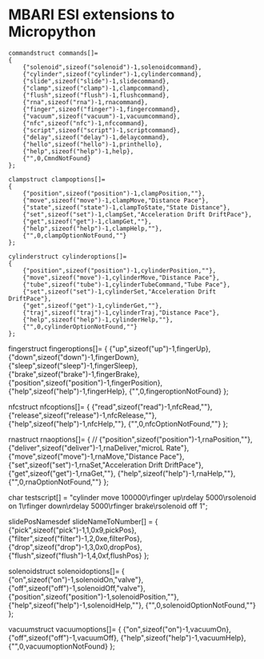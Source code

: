 # MBARI ESI extensions to Micropython

```
commandstruct commands[]=
{
    {"solenoid",sizeof("solenoid")-1,solenoidcommand},
    {"cylinder",sizeof("cylinder")-1,cylindercommand},
    {"slide",sizeof("slide")-1,slidecommand},
    {"clamp",sizeof("clamp")-1,clampcommand},
    {"flush",sizeof("flush")-1,flushcommand},
    {"rna",sizeof("rna")-1,rnacommand},
    {"finger",sizeof("finger")-1,fingercommand},
    {"vacuum",sizeof("vacuum")-1,vacuumcommand},
    {"nfc",sizeof("nfc")-1,nfccommand},
	{"script",sizeof("script")-1,scriptcommand},
	{"delay",sizeof("delay")-1,delaycommand},
    {"hello",sizeof("hello")-1,printhello},
    {"help",sizeof("help")-1,help},
    {"",0,CmndNotFound}
};
```
```
clampstruct clampoptions[]=
{
    {"position",sizeof("position")-1,clampPosition,""},
    {"move",sizeof("move")-1,clampMove,"Distance Pace"},
    {"state",sizeof("state")-1,clampToState,"State Distance"},
    {"set",sizeof("set")-1,clampSet,"Acceleration Drift DriftPace"},
    {"get",sizeof("get")-1,clampGet,""},
    {"help",sizeof("help")-1,clampHelp,""},
    {"",0,clampOptionNotFound,""}
};
```

```
cylinderstruct cylinderoptions[]=
{
    {"position",sizeof("position")-1,cylinderPosition,""},
    {"move",sizeof("move")-1,cylinderMove,"Distance Pace"},
    {"tube",sizeof("tube")-1,cylinderTubeCommand,"Tube Pace"},
    {"set",sizeof("set")-1,cylinderSet,"Acceleration Drift DriftPace"},
    {"get",sizeof("get")-1,cylinderGet,""},
    {"traj",sizeof("traj")-1,cylinderTraj,"Distance Pace"},
    {"help",sizeof("help")-1,cylinderHelp,""},
    {"",0,cylinderOptionNotFound,""}
};
```

fingerstruct fingeroptions[]=
{
    {"up",sizeof("up")-1,fingerUp},
    {"down",sizeof("down")-1,fingerDown},
    {"sleep",sizeof("sleep")-1,fingerSleep},
    {"brake",sizeof("brake")-1,fingerBrake},
    {"position",sizeof("position")-1,fingerPosition},
    {"help",sizeof("help")-1,fingerHelp},
    {"",0,fingeroptionNotFound}
};


nfcstruct nfcoptions[]=
{
    {"read",sizeof("read")-1,nfcRead,""},
    {"release",sizeof("release")-1,nfcRelease,""},
    {"help",sizeof("help")-1,nfcHelp,""},
    {"",0,nfcOptionNotFound,""}
};


rnastruct rnaoptions[]=
{
//    {"position",sizeof("position")-1,rnaPosition,""},
    {"deliver",sizeof("deliver")-1,rnaDeliver,"microL Rate"},
    {"move",sizeof("move")-1,rnaMove,"Distance Pace"},
    {"set",sizeof("set")-1,rnaSet,"Acceleration Drift DriftPace"},
    {"get",sizeof("get")-1,rnaGet,""},
    {"help",sizeof("help")-1,rnaHelp,""},
    {"",0,rnaOptionNotFound,""}
};


char testscript[] = "cylinder move 100000\rfinger up\rdelay 5000\rsolenoid on 1\rfinger down\rdelay 5000\rfinger brake\rsolenoid off 1";


slidePosNamesdef slideNameToNumber[] =
{
		{"pick",sizeof("pick")-1,1,0x9,pickPos},
		{"filter",sizeof("filter")-1,2,0xe,filterPos},
		{"drop",sizeof("drop")-1,3,0x0,dropPos},
		{"flush",sizeof("flush")-1,4,0xf,flushPos}
};


solenoidstruct solenoidoptions[]=
{
    {"on",sizeof("on")-1,solenoidOn,"valve"},
    {"off",sizeof("off")-1,solenoidOff,"valve"},
    {"position",sizeof("position")-1,solenoidPosition,""},
    {"help",sizeof("help")-1,solenoidHelp,""},
    {"",0,solenoidOptionNotFound,""}
};

vacuumstruct vacuumoptions[]=
{
    {"on",sizeof("on")-1,vacuumOn},
    {"off",sizeof("off")-1,vacuumOff},
    {"help",sizeof("help")-1,vacuumHelp},
    {"",0,vacuumoptionNotFound}
};

